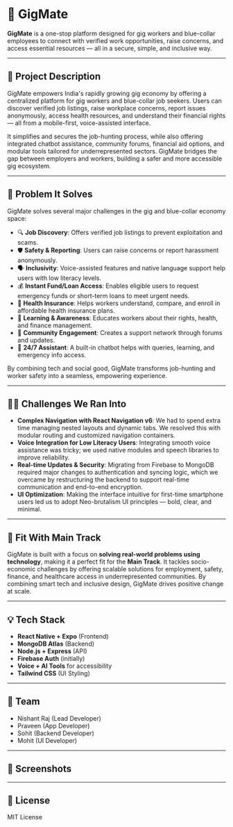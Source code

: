 # 🚀 GigMate

**GigMate** is a one-stop platform designed for gig workers and blue-collar employees to connect with verified work opportunities, raise concerns, and access essential resources — all in a secure, simple, and inclusive way.

---

## 🌟 Project Description

GigMate empowers India's rapidly growing gig economy by offering a centralized platform for gig workers and blue-collar job seekers. Users can discover verified job listings, raise workplace concerns, report issues anonymously, access health resources, and understand their financial rights — all from a mobile-first, voice-assisted interface.

It simplifies and secures the job-hunting process, while also offering integrated chatbot assistance, community forums, financial aid options, and modular tools tailored for underrepresented sectors. GigMate bridges the gap between employers and workers, building a safer and more accessible gig ecosystem.

---

## 🧩 Problem It Solves

GigMate solves several major challenges in the gig and blue-collar economy space:

- 🔍 **Job Discovery**: Offers verified job listings to prevent exploitation and scams.
- 🛡️ **Safety & Reporting**: Users can raise concerns or report harassment anonymously.
- 🗣️ **Inclusivity**: Voice-assisted features and native language support help users with low literacy levels.
- 💰 **Instant Fund/Loan Access**: Enables eligible users to request emergency funds or short-term loans to meet urgent needs.
- 🏥 **Health Insurance**: Helps workers understand, compare, and enroll in affordable health insurance plans.
- 🧠 **Learning & Awareness**: Educates workers about their rights, health, and finance management.
- 🤝 **Community Engagement**: Creates a support network through forums and updates.
- 🤖 **24/7 Assistant**: A built-in chatbot helps with queries, learning, and emergency info access.

By combining tech and social good, GigMate transforms job-hunting and worker safety into a seamless, empowering experience.

---

## 🧗‍♂️ Challenges We Ran Into

- **Complex Navigation with React Navigation v6**: We had to spend extra time managing nested layouts and dynamic tabs. We resolved this with modular routing and customized navigation containers.
- **Voice Integration for Low Literacy Users**: Integrating smooth voice assistance was tricky; we used native modules and speech libraries to improve reliability.
- **Real-time Updates & Security**: Migrating from Firebase to MongoDB required major changes to authentication and syncing logic, which we overcame by restructuring the backend to support real-time communication and end-to-end encryption.
- **UI Optimization**: Making the interface intuitive for first-time smartphone users led us to adopt Neo-brutalism UI principles — bold, clear, and minimal.

---

## 🎯 Fit With Main Track

GigMate is built with a focus on **solving real-world problems using technology**, making it a perfect fit for the **Main Track**. It tackles socio-economic challenges by offering scalable solutions for employment, safety, finance, and healthcare access in underrepresented communities. By combining smart tech and inclusive design, GigMate drives positive change at scale.

---

## 💡 Tech Stack

- **React Native + Expo** (Frontend)
- **MongoDB Atlas** (Backend)
- **Node.js + Express** (API)
- **Firebase Auth** (initially)
- **Voice + AI Tools** for accessibility
- **Tailwind CSS** (UI Styling)

---

## 🤝 Team

- Nishant Raj (Lead Developer)
- Praveen     (App Developer)
- Sohit       (Backend Developer)
- Mohit        (UI Developer)

---

## 📸 Screenshots





---

## 📄 License

MIT License

